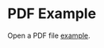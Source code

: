 <!DOCTYPE html>
<html>
  <head>
    <title>Title of the document</title>
  </head>
  <body>
    <h1>PDF Example</h1>
    <p>Open a PDF file <a href="https://github.com/Park-minseo/phrgb/blob/master/phrgb_result_report.pdf">example</a>.</p>
  </body>
</html>
